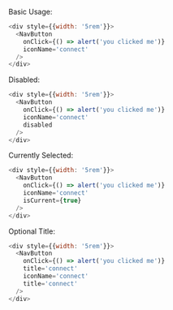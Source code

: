 Basic Usage:

```js
<div style={{width: '5rem'}}>
  <NavButton
    onClick={() => alert('you clicked me')}
    iconName='connect'
  />
</div>
```
Disabled:

```js
<div style={{width: '5rem'}}>
  <NavButton
    onClick={() => alert('you clicked me')}
    iconName='connect'
    disabled
  />
</div>
```

Currently Selected:

```js
<div style={{width: '5rem'}}>
  <NavButton
    onClick={() => alert('you clicked me')}
    iconName='connect'
    isCurrent={true}
  />
</div>
```

Optional Title:

```js
<div style={{width: '5rem'}}>
  <NavButton
    onClick={() => alert('you clicked me')}
    title='connect'
    iconName='connect'
    title='connect'
  />
</div>
```
